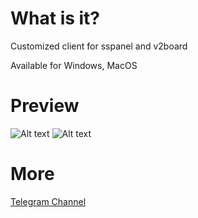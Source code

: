 # What is it?

Customized client for sspanel and v2board

Available for Windows, MacOS

# Preview

![Alt text](https://github.com/morckclient/motch/blob/main/preview02.png)
![Alt text](https://github.com/morckclient/motch/blob/main/preview04.png)

# More
[Telegram Channel](https://t.me/morckgroup)
